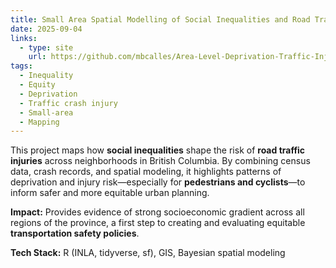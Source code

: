 ```yaml
---
title: Small Area Spatial Modelling of Social Inequalities and Road Traffic Injury
date: 2025-09-04
links:
  - type: site
    url: https://github.com/mbcalles/Area-Level-Deprivation-Traffic-Injury
tags:
  - Inequality
  - Equity
  - Deprivation
  - Traffic crash injury
  - Small-area
  - Mapping
---
```


This project maps how **social inequalities** shape the risk of **road traffic injuries** across neighborhoods in British Columbia. By combining census data, crash records, and spatial modeling, it highlights patterns of deprivation and injury risk—especially for **pedestrians and cyclists**—to inform safer and more equitable urban planning.  

**Impact:** Provides evidence of strong socioeconomic gradient across all regions of the province, a first step to creating and evaluating equitable **transportation safety policies**.  

**Tech Stack:** R (INLA, tidyverse, sf), GIS, Bayesian spatial modeling  